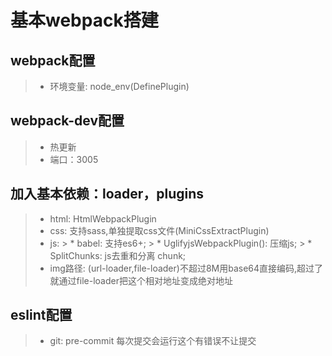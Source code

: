 # 基本webpack搭建
## webpack配置
  > * 环境变量: node_env(DefinePlugin)
## webpack-dev配置
  > * 热更新
  > * 端口：3005
## 加入基本依赖：loader，plugins
  > * html: HtmlWebpackPlugin
  > * css: 支持sass,单独提取css文件(MiniCssExtractPlugin)
  > * js: 
        > * babel: 支持es6+;
        > * UglifyjsWebpackPlugin(): 压缩js;
        > * SplitChunks: js去重和分离 chunk;
  > * img路径: (url-loader,file-loader)不超过8M用base64直接编码,超过了就通过file-loader把这个相对地址变成绝对地址
## eslint配置
  > * git: pre-commit 每次提交会运行这个有错误不让提交
